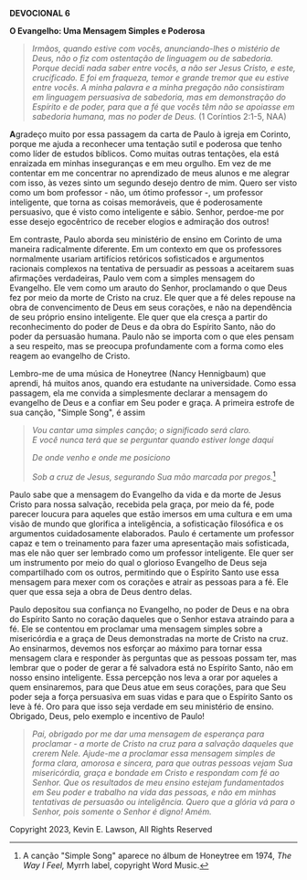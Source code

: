 **DEVOCIONAL 6**

**O Evangelho: Uma Mensagem Simples e Poderosa**

> *Irmãos, quando estive com vocês, anunciando-lhes o mistério de Deus,
> não o fiz com ostentação de linguagem ou de sabedoria. Porque decidi
> nada saber entre vocês, a não ser Jesus Cristo, e este, crucificado. E
> foi em fraqueza, temor e grande tremor que eu estive entre vocês. A
> minha palavra e a minha pregação não consistiram em linguagem
> persuasiva de sabedoria, mas em demonstração do Espírito e de poder,
> para que a fé que vocês têm não se apoiasse em sabedoria humana, mas
> no poder de Deus.* (1 Coríntios 2:1-5, NAA)

**A**gradeço muito por essa passagem da carta de Paulo à igreja em
Corinto, porque me ajuda a reconhecer uma tentação sutil e poderosa que
tenho como líder de estudos bíblicos. Como muitas outras tentações, ela
está enraizada em minhas inseguranças e em meu orgulho. Em vez de me
contentar em me concentrar no aprendizado de meus alunos e me alegrar
com isso, às vezes sinto um segundo desejo dentro de mim. Quero ser
visto como um bom professor - não, um ótimo professor -, um professor
inteligente, que torna as coisas memoráveis, que é poderosamente
persuasivo, que é visto como inteligente e sábio. Senhor, perdoe-me por
esse desejo egocêntrico de receber elogios e admiração dos outros!

Em contraste, Paulo aborda seu ministério de ensino em Corinto de uma
maneira radicalmente diferente. Em um contexto em que os professores
normalmente usariam artifícios retóricos sofisticados e argumentos
racionais complexos na tentativa de persuadir as pessoas a aceitarem
suas afirmações verdadeiras, Paulo vem com a simples mensagem do
Evangelho. Ele vem como um arauto do Senhor, proclamando o que Deus fez
por meio da morte de Cristo na cruz. Ele quer que a fé deles repouse na
obra de convencimento de Deus em seus corações, e não na dependência de
seu próprio ensino inteligente. Ele quer que ela cresça a partir do
reconhecimento do poder de Deus e da obra do Espírito Santo, não do
poder da persuasão humana. Paulo não se importa com o que eles pensam a
seu respeito, mas se preocupa profundamente com a forma como eles reagem
ao evangelho de Cristo.

Lembro-me de uma música de Honeytree (Nancy Hennigbaum) que aprendi, há
muitos anos, quando era estudante na universidade. Como essa passagem,
ela me convida a simplesmente declarar a mensagem do evangelho de Deus e
a confiar em Seu poder e graça. A primeira estrofe de sua canção,
"Simple Song", é assim

> *Vou cantar uma simples canção*; *o significado será claro.*\
> *E você nunca terá que se perguntar quando estiver longe daqui*
>
> *De onde venho e onde me posiciono*
>
> *Sob a cruz de Jesus, segurando Sua mão marcada por pregos.*[^1]

Paulo sabe que a mensagem do Evangelho da vida e da morte de Jesus
Cristo para nossa salvação, recebida pela graça, por meio da fé, pode
parecer loucura para aqueles que estão imersos em uma cultura e em uma
visão de mundo que glorifica a inteligência, a sofisticação filosófica e
os argumentos cuidadosamente elaborados. Paulo é certamente um professor
capaz e tem o treinamento para fazer uma apresentação mais sofisticada,
mas ele não quer ser lembrado como um professor inteligente. Ele quer
ser um instrumento por meio do qual o glorioso Evangelho de Deus seja
compartilhado com os outros, permitindo que o Espírito Santo use essa
mensagem para mexer com os corações e atrair as pessoas para a fé. Ele
quer que essa seja a obra de Deus dentro delas.

Paulo depositou sua confiança no Evangelho, no poder de Deus e na obra
do Espírito Santo no coração daqueles que o Senhor estava atraindo para
a fé. Ele se contentou em proclamar uma mensagem simples sobre a
misericórdia e a graça de Deus demonstradas na morte de Cristo na cruz.
Ao ensinarmos, devemos nos esforçar ao máximo para tornar essa mensagem
clara e responder às perguntas que as pessoas possam ter, mas lembrar
que o poder de gerar a fé salvadora está no Espírito Santo, não em nosso
ensino inteligente. Essa percepção nos leva a orar por aqueles a quem
ensinaremos, para que Deus atue em seus corações, para que Seu poder
seja a força persuasiva em suas vidas e para que o Espírito Santo os
leve à fé. Oro para que isso seja verdade em seu ministério de ensino.
Obrigado, Deus, pelo exemplo e incentivo de Paulo!

> *Pai, obrigado por me dar uma mensagem de esperança para proclamar - a
> morte de Cristo na cruz para a salvação daqueles que crerem Nele.
> Ajude-me a proclamar essa mensagem simples de forma clara, amorosa e
> sincera, para que outras pessoas vejam Sua misericórdia, graça e
> bondade em Cristo e respondam com fé ao Senhor. Que os resultados de
> meu ensino estejam fundamentados em Seu poder e trabalho na vida das
> pessoas, e não em minhas tentativas de persuasão ou inteligência.
> Quero que a glória vá para o Senhor, pois somente o Senhor é digno!
> Amém.*

Copyright 2023, Kevin E. Lawson, All Rights Reserved

[^1]: A canção "Simple Song" aparece no álbum de Honeytree em 1974, *The
    Way I Feel,* Myrrh label, copyright Word Music.
